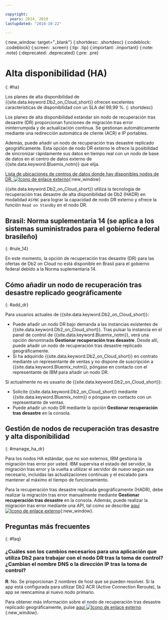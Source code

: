 ```yaml
---

copyright:
  years: 2014, 2019
lastupdated: "2018-10-22"

---
```


<!-- Attribute definitions --> 
{:new_window: target="_blank"}
{:shortdesc: .shortdesc}
{:codeblock: .codeblock}
{:screen: .screen}
{:tip: .tip}
{:important: .important}
{:note: .note}
{:deprecated: .deprecated}
{:pre: .pre}

# Alta disponibilidad (HA)
{: #ha}

Los planes de alta disponibilidad de {{site.data.keyword.Db2_on_Cloud_short}} ofrecen excelentes características de disponibilidad con un SLA del 99,99 %. 
{: shortdesc}

Los planes de alta disponibilidad estándar sin nodo de recuperación tras desastre (DR) proporcionan funciones de migración tras error ininterrumpida y de actualización continua. Se gestionan automáticamente mediante una redirección automática de cliente (ACR) e IP portables.

Además, puede añadir un nodo de recuperación tras desastre replicado geográficamente. Esta opción de nodo DR externo le ofrece la posibilidad de sincronizar rápidamente sus datos en tiempo real con un nodo de base de datos en el centro de datos externo de {{site.data.keyword.Bluemix_notm}} que elija. 

[Lista de ubicaciones de centros de datos donde hay disponibles nodos de DR. ![Icono de enlace externo](../../icons/launch-glyph.svg "Icono de enlace externo")](https://developer.ibm.com/answers/questions/366888/what-locations-cities-or-countries-is-dashdb-avail.html){:new_window}

{{site.data.keyword.Db2_on_Cloud_short}} utiliza la tecnología de recuperación tras desastre de alta disponibilidad de Db2 (HADR) en modalidad `ASYNC` para lograr la capacidad de nodo DR externo y ofrece la función `Read on Standby` en el nodo DR.

## **Brasil: Norma suplementaria 14** (se aplica a los sistemas suministrados para el gobierno federal brasileño)
{: #rule_14}

En este momento, la opción de recuperación tras desastre (DR) para las ofertas de Db2 on Cloud no está disponible en Brasil para el gobierno federal debido a la Norma suplementaria 14.

## Cómo añadir un nodo de recuperación tras desastre replicado geográficamente
{: #add_dr}

Para usuarios actuales de {{site.data.keyword.Db2_on_Cloud_short}}:
 * Puede añadir un nodo DR bajo demanda a las instancias existentes de {{site.data.keyword.Db2_on_Cloud_short}}. Tras pulsar la instancia en el panel de control de {{site.data.keyword.Bluemix_notm}}, verá una opción denominada **Gestionar recuperación tras desastre**. Desde allí, puede añadir un nodo de recuperación tras desastre replicado geográficamente.
 * Si ha adquirido {{site.data.keyword.Db2_on_Cloud_short}} en contrato mediante un representante de ventas y no dispone de suscripción a {{site.data.keyword.Bluemix_notm}}, póngase en contacto con el representante de IBM para añadir un nodo DR.

Si actualmente no es usuario de {{site.data.keyword.Db2_on_Cloud_short}}:
 * Solicite {{site.data.keyword.Db2_on_Cloud_short}} mediante {{site.data.keyword.Bluemix_notm}} o póngase en contacto con un representante de ventas.
 * Puede añadir un nodo DR mediante la opción **Gestionar recuperación tras desastre** en la consola.
<!--- Through the web console, you can also add a disaster recovery (DR) node located in a datacenter of your choice. -->

## Gestión de nodos de recuperación tras desastre y alta disponibilidad
{: #manage_ha_dr}

Para los nodos HA estándar, que no son externos, IBM gestiona la migración tras error por usted. IBM supervisa el estado del servidor, la migración tras error y la vuelta a utilizar el servidor de nuevo según sea necesario, incluidas las actualizaciones continuas y el escalado para mantener al máximo el tiempo de funcionamiento.

Para la recuperación tras desastre replicada geográficamente (HADR), debe realizar la migración tras error manualmente mediante **Gestionar recuperación tras desastre** en la consola. Además, puede realizar la migración tras error mediante una API, tal como se describe [aquí ![Icono de enlace externo](../../icons/launch-glyph.svg "Icono de enlace externo")](https://developer.ibm.com/answers/questions/457901/where-can-i-find-api-documentation-for-db2-on-clou.html){:new_window}.

## Preguntas más frecuentes
{: #faq}

### ¿Cuáles son los cambios necesarios para una aplicación que utiliza Db2 para trabajar con el nodo DR tras la toma de control? ¿Cambian el nombre DNS o la dirección IP tras la toma de control?

**R**: No. Se proporcionan 2 nombres de host que se pueden resolver. Si la app está configurada para utilizar Db2 ACR (Active Connection Reroute), la app se reencamina al nuevo nodo primario.

Para obtener más información sobre el nodo de recuperación tras desastre replicado geográficamente, pulse [aquí ![Icono de enlace externo](../../icons/launch-glyph.svg "Icono de enlace externo")](https://developer.ibm.com/answers/questions/458385/frequently-asked-questions-for-db2-on-cloud-hadr-g.html){:new_window}.
